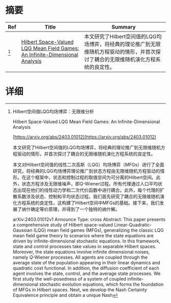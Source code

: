 # 摘要

| Ref | Title | Summary |
| --- | --- | --- |
| [^1] | [Hilbert Space-Valued LQG Mean Field Games: An Infinite-Dimensional Analysis](https://arxiv.org/abs/2403.01012) | 本文研究了Hilbert空间值的LQG均场博弈，将经典的理论推广到无限维随机方程驱动的情形，并首次探讨了耦合的无限维随机演化方程系统的良定性。 |

# 详细

[^1]: Hilbert空间值LQG均场博弈：无限维分析

    Hilbert Space-Valued LQG Mean Field Games: An Infinite-Dimensional Analysis

    [https://arxiv.org/abs/2403.01012](https://arxiv.org/abs/2403.01012)

    本文研究了Hilbert空间值的LQG均场博弈，将经典的理论推广到无限维随机方程驱动的情形，并首次探讨了耦合的无限维随机演化方程系统的良定性。

    

    本文对Hilbert空间值的线性二次高斯（LQG）均场博弈（MFGs）进行了全面研究，将经典的LQG均场博弈理论推广到状态方程由无限维随机方程驱动的情形。在这个框架中，状态和控制过程的取值空间为可分离的Hilbert空间。此外，状态方程涉及无限维噪声，即$Q$-Wiener过程。所有代理通过人口平均状态出现在他们的线性动力学和二次代价函数中进行耦合。此外，每个代理的扩散系数涉及状态、控制和平均状态过程。我们首先研究了耦合的无限维随机演化方程系统的良定性，这构建了Hilbert空间中MFGs的基础。接下来，我们发展了纳什确定等价原理，并得到了一个独特的纳什解。

    arXiv:2403.01012v1 Announce Type: cross  Abstract: This paper presents a comprehensive study of Hilbert space-valued Linear-Quadratic-Gaussian (LQG) mean field games (MFGs), generalizing the classic LQG mean field game theory to scenarios where the state equations are driven by infinite-dimensional stochastic equations. In this framework, state and control processes take values in separable Hilbert spaces. Moreover, the state equations involve infinite dimensional noises, namely $Q$-Wiener processes. All agents are coupled through the average state of the population appearing in their linear dynamics and quadratic cost functional. In addition, the diffusion coefficient of each agent involves the state, control, and the average state processes. We first study the well-posedness of a system of coupled infinite-dimensional stochastic evolution equations, which forms the foundation of MFGs in Hilbert spaces. Next, we develop the Nash Certainty Equivalence principle and obtain a unique Nash
    

